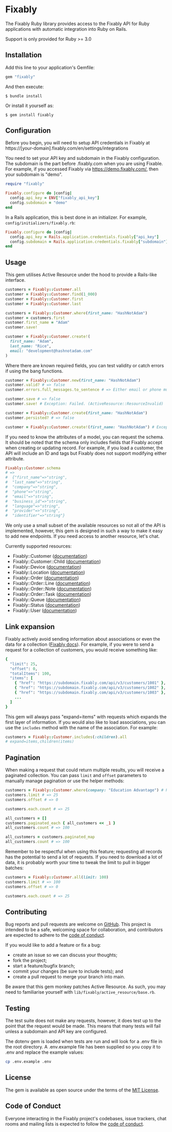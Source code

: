 # Fixably

The Fixably Ruby library provides access to the Fixably API for Ruby
applications with automatic integration into Ruby on Rails.

Support is only provided for Ruby >= 3.0

## Installation

Add this line to your application's Gemfile:

```ruby
gem "fixably"
```

And then execute:

    $ bundle install

Or install it yourself as:

    $ gem install fixably

## Configuration

Before you begin, you will need to setup API credentials in Fixably at
https://[your-domain].fixably.com/en/settings/integrations

You need to set your API key and subdomain in the Fixably configuration. The
subdomain is the part before .fixably.com when you are using Fixable. For
example, if you accessed Fixably via https://demo.fixably.com/, then your
subdomain is "demo".

```ruby
require "fixably"

Fixably.configure do |config|
  config.api_key = ENV["fixably_api_key"]
  config.subdomain = "demo"
end
```

In a Rails application, this is best done in an initializer. For example,
`config/initializers/fixably.rb`:
```ruby
Fixably.configure do |config|
  config.api_key = Rails.application.credentials.fixably["api_key"]
  config.subdomain = Rails.application.credentials.fixably["subdomain"]
end
```

## Usage

This gem utilises Active Resource under the hood to provide a Rails-like
interface.

```ruby
customers = Fixably::Customer.all
customer = Fixably::Customer.find(1_000)
customer = Fixably::Customer.first
customer = Fixably::Customer.last

customers = Fixably::Customer.where(first_name: "HashNotAdam")
customer = customers.first
customer.first_name = "Adam"
customer.save!

customer = Fixably::Customer.create!(
  first_name: "Adam",
  last_name: "Rice",
  email: "development@hashnotadam.com"
)
```

Where there are known required fields, you can test validity or catch errors if
using the bang functions.

```ruby
customer = Fixably::Customer.new(first_name: "HashNotAdam")
customer.valid? # => false
customer.errors.full_messages.to_sentence # => Either email or phone must be present

customer.save # => false
customer.save! # Exception: Failed. (ActiveResource::ResourceInvalid)

customer = Fixably::Customer.create(first_name: "HashNotAdam")
customer.persisted? # => false

customer = Fixably::Customer.create!(first_name: "HashNotAdam") # Exception: Failed. (ActiveResource::ResourceInvalid)
```

If you need to know the attributes of a model, you can request the schema. It
should be noted that the schema only includes fields that Fixably accept when
creating or updating record. For example, if you load a customer, the API will
include an ID and tags but Fixably does not support modifying either attribute.

```ruby
Fixably::Customer.schema
# =>
#  {"first_name"=>"string",
#  "last_name"=>"string",
#  "company"=>"string",
#  "phone"=>"string",
#  "email"=>"string",
#  "business_id"=>"string",
#  "language"=>"string",
#  "provider"=>"string",
#  "identifier"=>"string"}
```

We only use a small subset of the available resources so not all of the API is
implemented, however, this gem is designed in such a way to make it easy to add
new endpoints. If you need access to another resource, let's chat.

Currently supported resources:
- Fixably::Customer ([documentation](docs/customer.md))
- Fixably::Customer::Child ([documentation](docs/customer/child.md))
- Fixably::Device ([documentation](docs/device.md))
- Fixably::Location ([documentation](docs/location.md))
- Fixably::Order ([documentation](docs/order.md))
- Fixably::Order::Line ([documentation](docs/order/line.md))
- Fixably::Order::Note ([documentation](docs/order/note.md))
- Fixably::Order::Task ([documentation](docs/order/task.md))
- Fixably::Queue ([documentation](docs/queue.md))
- Fixably::Status ([documentation](docs/status.md))
- Fixably::User ([documentation](docs/user.md))

## Link expansion

Fixably actively avoid sending information about associations or even the data
for a collection ([Fixably docs](https://docs.fixably.com/?http#link-expansion)).
For example, if you were to send a request for a collection of customers, you
would receive something like:
```ruby
{
  "limit": 25,
  "offset": 0,
  "totalItems": 100,
  "items": [
    { "href": "https://subdomain.fixably.com/api/v3/customers/1001" },
    { "href": "https://subdomain.fixably.com/api/v3/customers/1002" },
    { "href": "https://subdomain.fixably.com/api/v3/customers/1003" },
    ...
  ]
}
```

This gem will always pass "expand=items" with requests which expands the first
layer of information. If you would also like to load associations, you can
use the `includes` method with the name of the association. For example:

```ruby
customers = Fixably::Customer.includes(:children).all
# expand=items,children(items)
```

## Pagination

When making a request that could return multiple results, you will receive a
paginated collection. You can pass `limit` and `offset` parameters to manually
manage pagination or use the helper methods:
```ruby
customers = Fixably::Customer.where(company: "Education Advantage") # PaginatedCollection
customers.limit # => 25
customers.offset # => 0

customers.each.count # => 25

all_customers = []
customers.paginated_each { all_customers << _1 }
all_customers.count # => 100

all_customers = customers.paginated_map
all_customers.count # => 100
```

Remember to be respectful when using this feature; requesting all records has
the potential to send a lot of requests. If you need to download a lot of data,
it is probably worth your time to tweak the limit to pull in bigger batches:
```ruby
customers = Fixably::Customer.all(limit: 100)
customers.limit # => 100
customers.offset # => 0

customers.each.count # => 25
```

## Contributing

Bug reports and pull requests are welcome on
[GitHub](https://github.com/HashNotAdam/fixably-ruby).
This project is intended to be a safe, welcoming space for collaboration, and
contributors are expected to adhere to the
[code of conduct](https://github.com/HashNotAdam/fixably-ruby/blob/master/CODE_OF_CONDUCT.md).

If you would like to add a feature or fix a bug:
- create an issue so we can discuss your thoughts;
- fork the project;
- start a feature/bugfix branch;
- commit your changes (be sure to include tests); and
- create a pull request to merge your branch into main.

Be aware that this gem monkey patches Active Resource. As such, you may need to
familiarise yourself with `lib/fixably/active_resource/base.rb`.

## Testing

The test suite does not make any requests, however, it does test up to the point
that the request would be made. This means that many tests will fail unless
a subdomain and API key are configured.

The dotenv gem is loaded when tests are run and will look for a .env file in the
root directory. A .env.example file has been supplied so you copy it to .env and
replace the example values:

```sh
cp .env.example .env
```

## License

The gem is available as open source under the terms of the [MIT License](https://opensource.org/licenses/MIT).

## Code of Conduct

Everyone interacting in the Fixably project's codebases, issue trackers, chat
rooms and mailing lists is expected to follow the
[code of conduct](https://github.com/HashNotAdam/fixably-ruby/blob/master/CODE_OF_CONDUCT.md).
